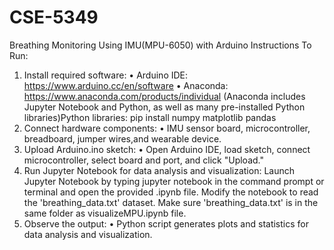 # CSE-5349
Breathing Monitoring Using IMU(MPU-6050) with Arduino 
Instructions To Run:

1.	Install required software:
•	Arduino IDE: https://www.arduino.cc/en/software
•	Anaconda: https://www.anaconda.com/products/individual (Anaconda includes Jupyter Notebook and Python, as well as many pre-installed Python libraries)Python libraries: pip install numpy matplotlib pandas
2.	Connect hardware components:
•	IMU sensor board, microcontroller, breadboard, jumper wires,and  wearable device.
3.	Upload Arduino.ino sketch:
•	Open Arduino IDE, load sketch, connect microcontroller, select board and port, and click "Upload."
4.	Run Jupyter Notebook for data analysis and visualization:
Launch Jupyter Notebook by typing jupyter notebook in the command prompt or terminal and open the provided .ipynb file.
Modify the notebook to read the 'breathing_data.txt' dataset. Make sure 'breathing_data.txt' is in the same folder as visualizeMPU.ipynb file.
5.	Observe the output:
•	Python script generates plots and statistics for data analysis and visualization.
